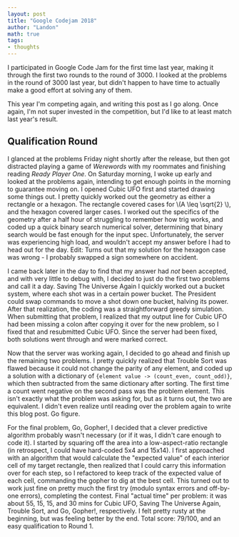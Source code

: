 ```yaml
---
layout: post
title: "Google Codejam 2018"
author: "Landon"
math: true
tags:
- thoughts
---
```


I participated in Google Code Jam for the first time last year, making it through the first two rounds to the round of 3000. I looked at the problems in the round of 3000 last year, but didn't happen to have time to actually make a good effort at solving any of them.

This year I'm competing again, and writing this post as I go along. Once again, I'm not super invested in the competition, but I'd like to at least match last year's result.

## Qualification Round

I glanced at the problems Friday night shortly after the release, but then got distracted playing a game of _Werewords_ with my roommates and finishing reading _Ready Player One_. On Saturday morning, I woke up early and looked at the problems again, intending to get enough points in the morning to guarantee moving on. I opened Cubic UFO first and started drawing some things out. I pretty quickly worked out the geometry as either a rectangle or a hexagon. The rectangle covered cases for \\(A \leq \sqrt{2} \\), and the hexagon covered larger cases. I worked out the specifics of the geometry after a half hour of struggling to remember how trig works, and coded up a quick binary search numerical solver, determining that binary search would be fast enough for the input spec. Unfortunately, the server was experiencing high load, and wouldn't accept my answer before I had to head out for the day. Edit: Turns out that my solution for the hexagon case was wrong - I probably swapped a sign somewhere on accident.

I came back later in the day to find that my answer had *not* been accepted, and with very little to debug with, I decided to just do the first two problems and call it a day. Saving The Universe Again I quickly worked out a bucket system, where each shot was in a certain power bucket. The President could swap commands to move a shot down one bucket, halving its power. After that realization, the coding was a straightforward greedy simulation. When submitting that problem, I realized that my output line for Cubic UFO had been missing a colon after copying it over for the new problem, so I fixed that and resubmitted Cubic UFO. Since the server had been fixed, both solutions went through and were marked correct.

Now that the server was working again, I decided to go ahead and finish up the remaining two problems. I pretty quickly realized that Trouble Sort was flawed because it could not change the parity of any element, and coded up a solution with a dictionary of `{element value -> (count_even, count_odd)}`, which then subtracted from the same dictionary after sorting. The first time a count went negative on the second pass was the problem element. This isn't exactly what the problem was asking for, but as it turns out, the two are equivalent. I didn't even realize until reading over the problem again to write this blog post. Go figure.

For the final problem, Go, Gopher!, I decided that a clever predictive algorithm probably wasn't necessary (or if it was, I didn't care enough to code it). I started by squaring off the area into a low-aspect-ratio rectangle (in retrospect, I could have hard-coded 5x4 and 15x14). I first approached with an algorithm that would calculate the "expected value" of each interior cell of my target rectangle, then realized that I could carry this information over for each step, so I refactored to keep track of the expected value of each cell, commanding the gopher to dig at the best cell. This turned out to work just fine on pretty much the first try (modulo syntax errors and off-by-one errors), completing the contest. Final "actual time" per problem: it was about 55, 15, 15, and 30 mins for Cubic UFO, Saving The Universe Again, Trouble Sort, and Go, Gopher!, respectively. I felt pretty rusty at the beginning, but was feeling better by the end. Total score: 79/100, and an easy qualification to Round 1.